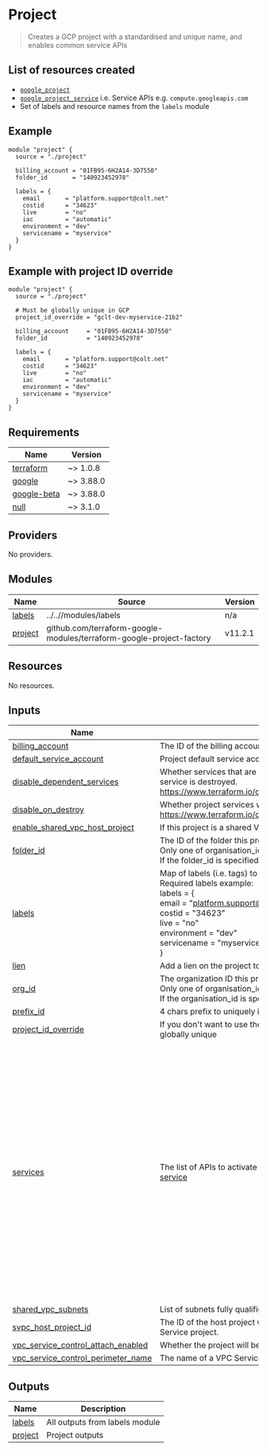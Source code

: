 # Project

> Creates a GCP project with a standardised and unique name, and enables common
service APIs

## List of resources created

- [`google_project`](https://www.terraform.io/docs/providers/google/r/google_project.html)
- [`google_project_service`](https://www.terraform.io/docs/providers/google/r/google_project_service.html)
  i.e. Service APIs e.g. `compute.googleapis.com`
- Set of labels and resource names from the `labels` module

## Example

```hcl
module "project" {
  source = "./project"

  billing_account = "01FB95-6H2A14-3D7550"
  folder_id       = "140923452978"

  labels = {
    email       = "platform.support@colt.net"
    costid      = "34623"
    live        = "no"
    iac         = "automatic"
    environment = "dev"
    servicename = "myservice"
  }
}
```

## Example with project ID override

```hcl
module "project" {
  source = "./project"

  # Must be globally unique in GCP
  project_id_override = "gclt-dev-myservice-21b2"

  billing_account     = "01FB95-6H2A14-3D7550"
  folder_id           = "140923452978"

  labels = {
    email       = "platform.support@colt.net"
    costid      = "34623"
    live        = "no"
    iac         = "automatic"
    environment = "dev"
    servicename = "myservice"
  }
}
```

<!-- markdownlint-disable -->
<!-- BEGINNING OF PRE-COMMIT-TERRAFORM DOCS HOOK -->
## Requirements

| Name | Version |
|------|---------|
| <a name="requirement_terraform"></a> [terraform](#requirement\_terraform) | ~> 1.0.8 |
| <a name="requirement_google"></a> [google](#requirement\_google) | ~> 3.88.0 |
| <a name="requirement_google-beta"></a> [google-beta](#requirement\_google-beta) | ~> 3.88.0 |
| <a name="requirement_null"></a> [null](#requirement\_null) | ~> 3.1.0 |

## Providers

No providers.

## Modules

| Name | Source | Version |
|------|--------|---------|
| <a name="module_labels"></a> [labels](#module\_labels) | ../..//modules/labels | n/a |
| <a name="module_project"></a> [project](#module\_project) | github.com/terraform-google-modules/terraform-google-project-factory | v11.2.1 |

## Resources

No resources.

## Inputs

| Name | Description | Type | Default | Required |
|------|-------------|------|---------|:--------:|
| <a name="input_billing_account"></a> [billing\_account](#input\_billing\_account) | The ID of the billing account this project belongs to | `string` | n/a | yes |
| <a name="input_default_service_account"></a> [default\_service\_account](#input\_default\_service\_account) | Project default service account setting: can be one of `delete`, `deprivilege`, `disable`, or `keep`. | `string` | `"deprivilege"` | no |
| <a name="input_disable_dependent_services"></a> [disable\_dependent\_services](#input\_disable\_dependent\_services) | Whether services that are enabled and which depend on this service should also be disabled when this service is destroyed. https://www.terraform.io/docs/providers/google/r/google_project_service.html#disable_dependent_services | `bool` | `true` | no |
| <a name="input_disable_on_destroy"></a> [disable\_on\_destroy](#input\_disable\_on\_destroy) | Whether project services will be disabled when the resources are destroyed. https://www.terraform.io/docs/providers/google/r/google_project_service.html#disable_on_destroy | `bool` | `true` | no |
| <a name="input_enable_shared_vpc_host_project"></a> [enable\_shared\_vpc\_host\_project](#input\_enable\_shared\_vpc\_host\_project) | If this project is a shared VPC host project. | `bool` | `false` | no |
| <a name="input_folder_id"></a> [folder\_id](#input\_folder\_id) | The ID of the folder this project should be created under.<br>  Only one of organisation\_id or folder\_id may be specified.<br>  If the folder\_id is specified, then the project is created under the specified folder. | `string` | `""` | no |
| <a name="input_labels"></a> [labels](#input\_labels) | Map of labels (i.e. tags) to add to project for billing purposes<br>  Required labels example:<br>  labels = {<br>    email       = "platform.support@colt.net"<br>    costid      = "34623"<br>    live        = "no"<br>    environment = "dev"<br>    servicename = "myservice"<br>  } | `map(string)` | n/a | yes |
| <a name="input_lien"></a> [lien](#input\_lien) | Add a lien on the project to prevent accidental deletion | `bool` | `false` | no |
| <a name="input_org_id"></a> [org\_id](#input\_org\_id) | The organization ID this project belongs to.<br>  Only one of organisation\_id or folder\_id may be specified.<br>  If the organisation\_id is specified then the project is created at the top level of the org. | `string` | `""` | no |
| <a name="input_prefix_id"></a> [prefix\_id](#input\_prefix\_id) | 4 chars prefix to uniquely identify Colt | `string` | n/a | yes |
| <a name="input_project_id_override"></a> [project\_id\_override](#input\_project\_id\_override) | If you don't want to use the automatically generated project ID, specify an ID here, note: Project IDs must be globally unique | `string` | `""` | no |
| <a name="input_services"></a> [services](#input\_services) | The list of APIs to activate within the project: https://cloud.google.com/service-usage/docs/enabled-service | `list(string)` | <pre>[<br>  "iam.googleapis.com",<br>  "iap.googleapis.com",<br>  "accesscontextmanager.googleapis.com",<br>  "cloudbilling.googleapis.com",<br>  "billingbudgets.googleapis.com",<br>  "cloudresourcemanager.googleapis.com",<br>  "serviceusage.googleapis.com",<br>  "compute.googleapis.com",<br>  "oslogin.googleapis.com",<br>  "container.googleapis.com",<br>  "containerscanning.googleapis.com",<br>  "appengine.googleapis.com",<br>  "run.googleapis.com",<br>  "storage-api.googleapis.com",<br>  "bigquery.googleapis.com",<br>  "pubsub.googleapis.com",<br>  "cloudbuild.googleapis.com",<br>  "cloudkms.googleapis.com",<br>  "logging.googleapis.com",<br>  "monitoring.googleapis.com"<br>]</pre> | no |
| <a name="input_shared_vpc_subnets"></a> [shared\_vpc\_subnets](#input\_shared\_vpc\_subnets) | List of subnets fully qualified subnet IDs (ie. projects/$project\_id/regions/$region/subnetworks/$subnet\_id) | `list(string)` | `[]` | no |
| <a name="input_svpc_host_project_id"></a> [svpc\_host\_project\_id](#input\_svpc\_host\_project\_id) | The ID of the host project which hosts the shared VPC. If NOT empty string, then this project will become a Service project. | `string` | `""` | no |
| <a name="input_vpc_service_control_attach_enabled"></a> [vpc\_service\_control\_attach\_enabled](#input\_vpc\_service\_control\_attach\_enabled) | Whether the project will be attached to a VPC Service Control Perimeter | `bool` | `false` | no |
| <a name="input_vpc_service_control_perimeter_name"></a> [vpc\_service\_control\_perimeter\_name](#input\_vpc\_service\_control\_perimeter\_name) | The name of a VPC Service Control Perimeter to add the created project to | `string` | `null` | no |

## Outputs

| Name | Description |
|------|-------------|
| <a name="output_labels"></a> [labels](#output\_labels) | All outputs from labels module |
| <a name="output_project"></a> [project](#output\_project) | Project outputs |
<!-- END OF PRE-COMMIT-TERRAFORM DOCS HOOK -->
